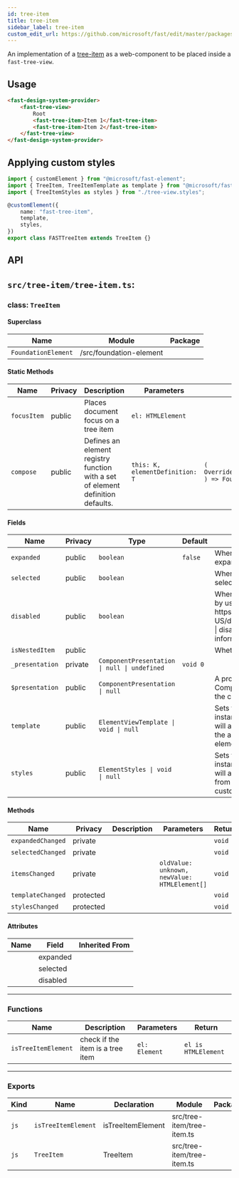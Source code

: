 ```yaml
---
id: tree-item
title: tree-item
sidebar_label: tree-item
custom_edit_url: https://github.com/microsoft/fast/edit/master/packages/web-components/fast-foundation/src/tree-item/README.md
---
```


An implementation of a [tree-item](https://w3c.github.io/aria/#treeitem) as a web-component to be placed inside a `fast-tree-view`.

## Usage

```html live
<fast-design-system-provider>
    <fast-tree-view>
        Root
        <fast-tree-item>Item 1</fast-tree-item>
        <fast-tree-item>Item 2</fast-tree-item>
    </fast-tree-view>
</fast-design-system-provider>
```

## Applying custom styles

```ts
import { customElement } from "@microsoft/fast-element";
import { TreeItem, TreeItemTemplate as template } from "@microsoft/fast-foundation";
import { TreeItemStyles as styles } from "./tree-view.styles";

@customElement({
    name: "fast-tree-item",
    template,
    styles,
})
export class FASTTreeItem extends TreeItem {}
```

## API

## `src/tree-item/tree-item.ts`:

### class: `TreeItem`

#### Superclass

| Name                | Module                  | Package |
| ------------------- | ----------------------- | ------- |
| `FoundationElement` | /src/foundation-element |         |

#### Static Methods

| Name        | Privacy | Description                                                                     | Parameters                      | Return                                                                                                           | Inherited From    |
| ----------- | ------- | ------------------------------------------------------------------------------- | ------------------------------- | ---------------------------------------------------------------------------------------------------------------- | ----------------- |
| `focusItem` | public  | Places document focus on a tree item                                            | `el: HTMLElement`               |                                                                                                                  |                   |
| `compose`   | public  | Defines an element registry function with a set of element definition defaults. | `this: K, elementDefinition: T` | `(         overrideDefinition?: OverrideFoundationElementDefinition<T>     ) => FoundationElementRegistry<T, K>` | FoundationElement |

#### Fields

| Name            | Privacy | Type                                         | Default  | Description                                                                                                                                                                                       | Inherited From    |
| --------------- | ------- | -------------------------------------------- | -------- | ------------------------------------------------------------------------------------------------------------------------------------------------------------------------------------------------- | ----------------- |
| `expanded`      | public  | `boolean`                                    | `false`  | When true, the control will be appear expanded by user interaction.                                                                                                                               |                   |
| `selected`      | public  | `boolean`                                    |          | When true, the control will appear selected by user interaction.                                                                                                                                  |                   |
| `disabled`      | public  | `boolean`                                    |          | When true, the control will be immutable by user interaction. See {@link https\://developer.mozilla.org/en-US/docs/Web/HTML/Attributes/disabled \| disabled HTML attribute} for more information. |                   |
| `isNestedItem`  | public  |                                              |          | Whether the tree is nested                                                                                                                                                                        |                   |
| `_presentation` | private | `ComponentPresentation \| null \| undefined` | `void 0` |                                                                                                                                                                                                   | FoundationElement |
| `$presentation` | public  | `ComponentPresentation \| null`              |          | A property which resolves the ComponentPresentation instance for the current component.                                                                                                           | FoundationElement |
| `template`      | public  | `ElementViewTemplate \| void \| null`        |          | Sets the template of the element instance. When undefined, the element will attempt to resolve the template from the associated presentation or custom element definition.                        | FoundationElement |
| `styles`        | public  | `ElementStyles \| void \| null`              |          | Sets the default styles for the element instance. When undefined, the element will attempt to resolve default styles from the associated presentation or custom element definition.               | FoundationElement |

#### Methods

| Name              | Privacy   | Description | Parameters                                   | Return | Inherited From    |
| ----------------- | --------- | ----------- | -------------------------------------------- | ------ | ----------------- |
| `expandedChanged` | private   |             |                                              | `void` |                   |
| `selectedChanged` | private   |             |                                              | `void` |                   |
| `itemsChanged`    | private   |             | `oldValue: unknown, newValue: HTMLElement[]` | `void` |                   |
| `templateChanged` | protected |             |                                              | `void` | FoundationElement |
| `stylesChanged`   | protected |             |                                              | `void` | FoundationElement |

#### Attributes

| Name | Field    | Inherited From |
| ---- | -------- | -------------- |
|      | expanded |                |
|      | selected |                |
|      | disabled |                |

<hr/>

### Functions

| Name                | Description                      | Parameters    | Return              |
| ------------------- | -------------------------------- | ------------- | ------------------- |
| `isTreeItemElement` | check if the item is a tree item | `el: Element` | `el is HTMLElement` |

<hr/>

### Exports

| Kind | Name                | Declaration       | Module                     | Package |
| ---- | ------------------- | ----------------- | -------------------------- | ------- |
| `js` | `isTreeItemElement` | isTreeItemElement | src/tree-item/tree-item.ts |         |
| `js` | `TreeItem`          | TreeItem          | src/tree-item/tree-item.ts |         |


